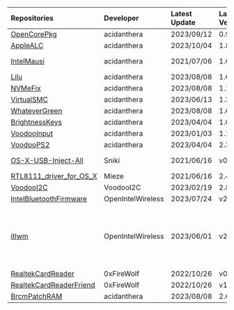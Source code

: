 | Repositories | Developer | Latest Update | Latest Version | Files                           |
|:-------------|:----------|:--------------|:---------------|:--------------------------------|
| [OpenCorePkg](https://github.com/acidanthera/OpenCorePkg) | acidanthera | 2023/09/12 | 0.9.5 | [OpenCore-0.9.5-RELEASE.zip](https://ghproxy.com/https://raw.githubusercontent.com/217heidai/KextsDownloader/main/OpenCore/OpenCore-0.9.5-RELEASE.zip) |
| [AppleALC](https://github.com/acidanthera/AppleALC) | acidanthera | 2023/10/04 | 1.8.6 | [AppleALC-1.8.6-RELEASE.zip](https://ghproxy.com/https://raw.githubusercontent.com/217heidai/KextsDownloader/main/Kexts/AppleALC-1.8.6-RELEASE.zip) |
| [IntelMausi](https://github.com/acidanthera/IntelMausi) | acidanthera | 2021/07/06 | 1.0.7 | [IntelMausi-1.0.7-DEBUG.zip](https://cdn.jsdelivr.net/gh/217heidai/KextsDownloader@main/Kexts/IntelMausi-1.0.7-DEBUG.zip), [IntelMausi-1.0.7-RELEASE.zip](https://cdn.jsdelivr.net/gh/217heidai/KextsDownloader@main/Kexts/IntelMausi-1.0.7-RELEASE.zip) |
| [Lilu](https://github.com/acidanthera/Lilu) | acidanthera | 2023/08/08 | 1.6.7 | [Lilu-1.6.7-RELEASE.zip](https://ghproxy.com/https://raw.githubusercontent.com/217heidai/KextsDownloader/main/Kexts/Lilu-1.6.7-RELEASE.zip) |
| [NVMeFix](https://github.com/acidanthera/NVMeFix) | acidanthera | 2023/08/08 | 1.1.1 | [NVMeFix-1.1.1-RELEASE.zip](https://ghproxy.com/https://raw.githubusercontent.com/217heidai/KextsDownloader/main/Kexts/NVMeFix-1.1.1-RELEASE.zip) |
| [VirtualSMC](https://github.com/acidanthera/VirtualSMC) | acidanthera | 2023/06/13 | 1.3.2 | [VirtualSMC-1.3.2-RELEASE.zip](https://ghproxy.com/https://raw.githubusercontent.com/217heidai/KextsDownloader/main/Kexts/VirtualSMC-1.3.2-RELEASE.zip) |
| [WhateverGreen](https://github.com/acidanthera/WhateverGreen) | acidanthera | 2023/08/08 | 1.6.6 | [WhateverGreen-1.6.6-RELEASE.zip](https://ghproxy.com/https://raw.githubusercontent.com/217heidai/KextsDownloader/main/Kexts/WhateverGreen-1.6.6-RELEASE.zip) |
| [BrightnessKeys](https://github.com/acidanthera/BrightnessKeys) | acidanthera | 2023/04/04 | 1.0.3 | [BrightnessKeys-1.0.3-RELEASE.zip](https://ghproxy.com/https://raw.githubusercontent.com/217heidai/KextsDownloader/main/Kexts/BrightnessKeys-1.0.3-RELEASE.zip) |
| [VoodooInput](https://github.com/acidanthera/VoodooInput) | acidanthera | 2023/01/03 | 1.1.3 | [VoodooInput-1.1.3-RELEASE.zip](https://ghproxy.com/https://raw.githubusercontent.com/217heidai/KextsDownloader/main/Kexts/VoodooInput-1.1.3-RELEASE.zip) |
| [VoodooPS2](https://github.com/acidanthera/VoodooPS2) | acidanthera | 2023/04/04 | 2.3.5 | [VoodooPS2Controller-2.3.5-RELEASE.zip](https://ghproxy.com/https://raw.githubusercontent.com/217heidai/KextsDownloader/main/Kexts/VoodooPS2Controller-2.3.5-RELEASE.zip) |
| [OS-X-USB-Inject-All](https://github.com/Sniki/OS-X-USB-Inject-All) | Sniki | 2021/06/16 | v0.7.6 | [USBInjectAll-0.7.6-DEBUG.zip](https://cdn.jsdelivr.net/gh/217heidai/KextsDownloader@main/Kexts/USBInjectAll-0.7.6-DEBUG.zip), [USBInjectAll-0.7.6-RELEASE.zip](https://cdn.jsdelivr.net/gh/217heidai/KextsDownloader@main/Kexts/USBInjectAll-0.7.6-RELEASE.zip) |
| [RTL8111_driver_for_OS_X](https://github.com/Mieze/RTL8111_driver_for_OS_X) | Mieze | 2021/06/16 | 2.4.2 | [RealtekRTL8111-V2.4.2.zip](https://cdn.jsdelivr.net/gh/217heidai/KextsDownloader@main/Kexts/RealtekRTL8111-V2.4.2.zip) |
| [VoodooI2C](https://github.com/VoodooI2C/VoodooI2C) | VoodooI2C | 2023/02/19 | 2.8 | [VoodooI2C-2.8.zip](https://ghproxy.com/https://raw.githubusercontent.com/217heidai/KextsDownloader/main/Kexts/VoodooI2C-2.8.zip) |
| [IntelBluetoothFirmware](https://github.com/OpenIntelWireless/IntelBluetoothFirmware) | OpenIntelWireless | 2023/07/24 | v2.3.0 | [IntelBluetooth-v2.3.0.zip](https://ghproxy.com/https://raw.githubusercontent.com/217heidai/KextsDownloader/main/Kexts/IntelBluetooth-v2.3.0.zip) |
| [itlwm](https://github.com/OpenIntelWireless/itlwm) | OpenIntelWireless | 2023/06/01 | v2.2.0 | [AirportItlwm_v2.2.0_stable_BigSur.kext.zip](https://ghproxy.com/https://raw.githubusercontent.com/217heidai/KextsDownloader/main/Kexts/AirportItlwm_v2.2.0_stable_BigSur.kext.zip), [AirportItlwm_v2.2.0_stable_Catalina.kext.zip](https://ghproxy.com/https://raw.githubusercontent.com/217heidai/KextsDownloader/main/Kexts/AirportItlwm_v2.2.0_stable_Catalina.kext.zip), [AirportItlwm_v2.2.0_stable_HighSierra.kext.zip](https://ghproxy.com/https://raw.githubusercontent.com/217heidai/KextsDownloader/main/Kexts/AirportItlwm_v2.2.0_stable_HighSierra.kext.zip), [AirportItlwm_v2.2.0_stable_Mojave.kext.zip](https://ghproxy.com/https://raw.githubusercontent.com/217heidai/KextsDownloader/main/Kexts/AirportItlwm_v2.2.0_stable_Mojave.kext.zip), [AirportItlwm_v2.2.0_stable_Monterey.kext.zip](https://ghproxy.com/https://raw.githubusercontent.com/217heidai/KextsDownloader/main/Kexts/AirportItlwm_v2.2.0_stable_Monterey.kext.zip), [AirportItlwm_v2.2.0_stable_Ventura.kext.zip](https://ghproxy.com/https://raw.githubusercontent.com/217heidai/KextsDownloader/main/Kexts/AirportItlwm_v2.2.0_stable_Ventura.kext.zip), [itlwm_v2.2.0_stable.kext.zip](https://ghproxy.com/https://raw.githubusercontent.com/217heidai/KextsDownloader/main/Kexts/itlwm_v2.2.0_stable.kext.zip) |
| [RealtekCardReader](https://github.com/0xFireWolf/RealtekCardReader) | 0xFireWolf | 2022/10/26 | v0.9.7 | [RealtekCardReader_0.9.7_006a845_RELEASE.zip](https://ghproxy.com/https://raw.githubusercontent.com/217heidai/KextsDownloader/main/Kexts/RealtekCardReader_0.9.7_006a845_RELEASE.zip) |
| [RealtekCardReaderFriend](https://github.com/0xFireWolf/RealtekCardReaderFriend) | 0xFireWolf | 2022/10/26 | v1.0.4 | [RealtekCardReaderFriend_1.0.4_e1e3301_RELEASE.zip](https://ghproxy.com/https://raw.githubusercontent.com/217heidai/KextsDownloader/main/Kexts/RealtekCardReaderFriend_1.0.4_e1e3301_RELEASE.zip) |
| [BrcmPatchRAM](https://github.com/acidanthera/BrcmPatchRAM) | acidanthera | 2023/08/08 | 2.6.8 | [BrcmPatchRAM-2.6.8-RELEASE.zip](https://ghproxy.com/https://raw.githubusercontent.com/217heidai/KextsDownloader/main/Kexts/BrcmPatchRAM-2.6.8-RELEASE.zip) |

